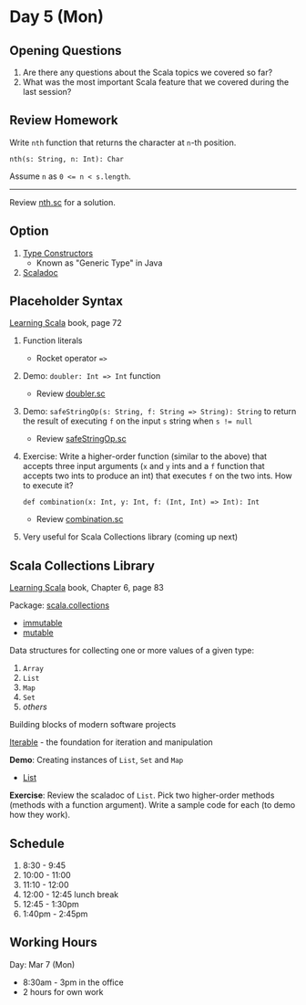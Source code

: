 # Day 5 (Mon)

## Opening Questions

1. Are there any questions about the Scala topics we covered so far?
1. What was the most important Scala feature that we covered during the last session?

## Review Homework

Write `nth` function that returns the character at `n`-th position.

    nth(s: String, n: Int): Char

Assume `n` as `0 <= n < s.length`.

---

Review [nth.sc](calculator/nth.sc) for a solution.

## Option

1. [Type Constructors](https://www.scala-lang.org/files/archive/spec/2.12/03-types.html#type-constructors)
    * Known as "Generic Type" in Java
1. [Scaladoc](https://www.scala-lang.org/api/2.13.8/scala/Option.html)

## Placeholder Syntax

[Learning Scala](https://www.oreilly.com/library/view/learning-scala/9781449368814/) book, page 72

1. Function literals
    * Rocket operator `=>`
1. Demo: `doubler: Int => Int` function
    * Review [doubler.sc](calculator/doubler.sc)
1. Demo: `safeStringOp(s: String, f: String => String): String` to return the result of executing `f` on the input `s` string when `s != null`
    * Review [safeStringOp.sc](calculator/safeStringOp.sc)
1. Exercise: Write a higher-order function (similar to the above) that accepts three input arguments (`x` and `y` ints and a `f` function that accepts two ints to produce an int) that executes `f` on the two ints. How to execute it?

       def combination(x: Int, y: Int, f: (Int, Int) => Int): Int

    * Review [combination.sc](calculator/combination.sc)

1. Very useful for Scala Collections library (coming up next)

## Scala Collections Library

[Learning Scala](https://www.oreilly.com/library/view/learning-scala/9781449368814/) book, Chapter 6, page 83

Package: [scala.collections](https://www.scala-lang.org/api/2.13.8/scala/collection/index.html)

* [immutable](https://www.scala-lang.org/api/2.13.8/scala/collection/immutable/index.html)
* [mutable](https://www.scala-lang.org/api/2.13.8/scala/collection/mutable/index.html)

Data structures for collecting one or more values of a given type:

1. `Array`
1. `List`
1. `Map`
1. `Set`
1. _others_

Building blocks of modern software projects

[Iterable](https://www.scala-lang.org/api/2.13.8/scala/collection/Iterable.html) - the foundation for iteration and manipulation

**Demo**: Creating instances of `List`, `Set` and `Map`

* [List](https://www.scala-lang.org/api/2.13.8/scala/collection/immutable/List.html)

**Exercise**: Review the scaladoc of `List`. Pick two higher-order methods (methods with a function argument). Write a sample code for each (to demo how they work).

## Schedule

1. 8:30 - 9:45
1. 10:00 - 11:00
1. 11:10 - 12:00
1. 12:00 - 12:45 lunch break
1. 12:45 - 1:30pm
1. 1:40pm - 2:45pm

## Working Hours

Day: Mar 7 (Mon)

* 8:30am - 3pm in the office
* 2 hours for own work
